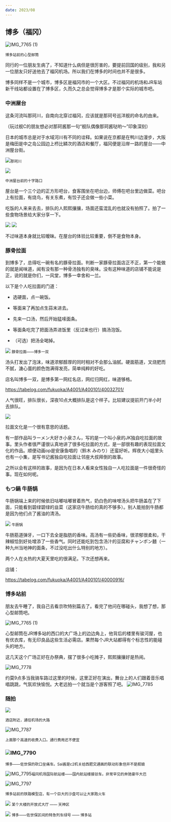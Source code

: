 ```yaml
---
date: 2023/08
---
```

## 博多（福冈）


<img src="https://s2.loli.net/2023/09/26/RSteMob6ILOp2Xq.jpg" alt="IMG_7765 (1)" />

<small>博多站前的心型邮筒</small>


同行的一位朋友生病了，不知道什么病但是很厉害的，要提前回国的级别，我和另一位朋友只好送他去了福冈机场。所以我们在博多的时间也并不是很多。

博多同样不是一个城市，博多区是福冈市的一个大区。不过福冈的机场和JR车站新干线站都设置在了博多区，久而久之总会觉得博多才是那个实际的城市吧。

### 中洲屋台

这条河流叫那珂川，自南向北穿过福冈，应该就是那珂号巡洋舰的命名的由来。

（玩过舰C的朋友想必对那珂酱那一句“舰队偶像那珂酱哒哟～”印象深刻）

日本的城市总是对于水域河川有不同的诠释。如果说在京都是在鸭川边漫步，大阪是梅田是中之岛公园边上栉比鳞次的酒店和餐厅，福冈便是沿岸一路的屋台——中洲屋台街。

![](https://s2.loli.net/2023/09/27/GSt1927l5ekzCpZ.jpg)<small>那珂川</small>

![](https://s2.loli.net/2023/09/26/VyvlCMBHa7Z1UnT.jpg)

<small>中洲屋台前的十字路口</small>

屋台是一个三个边的正方形吧台，食客围坐在吧台边，师傅在吧台里边做菜。吧台上有拉面，有烧鸟，有关东煮，有饺子还会做一些小菜。

吃饭的人来来去去，排队的人熙熙攘攘，场面还蛮混乱的也就没有拍照了。拍了一些食物场景给大家分享一下。

![](https://s2.loli.net/2023/09/27/GgQLEJeFIHUBAw8.jpg)
![](https://s2.loli.net/2023/09/27/LMUwKYypbjHJZuN.jpg)

不过味道本身就比较暧昧。在屋台的体验比较重要，倒不是食物本身。

### 豚骨拉面

到博多了，总得吃一碗有名的豚骨拉面。判断一家豚骨拉面店正不正，第一个能做的就是闻味道，闻有没有那一种骨汤独有的臭味。没有这种味道的店铺不能说是正，说的就是你们，一风堂，博多一幸舍和一兰。

以下是个人吃拉面的门道：

- 选硬面，点一碗饭。

- 等面来了再加点生蒜末进去。

- 先来一口汤，然后开始猛嗦面条。

- 等面条吃完了把面汤弄进饭里（反过来也行）搞汤泡饭。

- （可选）把汤全喝掉。

![](https://s2.loli.net/2023/09/27/mp42qXVhTwDtZ6n.jpg)
<small>豚骨拉面——博多一双</small>

汤头打发出了泡沫，味道浓郁醇厚的同时相对不会那么油腻。硬面筋道，叉烧肥而不腻，溏心蛋的颜色饱满得发亮，简单纯粹的好吃。

店名叫博多一双，是博多第一网红名店，网红归网红，味道够格。

https://tabelog.com/fukuoka/A4001/A400101/40032701/

人气很旺，排队很长，深夜10点大概排队是这个样子。比较建议提前开门半小时去排队。

![](https://s2.loli.net/2023/09/27/3X1m62BMvKZLflk.jpg)

拉面文化是一个很有意思的话题。

有一部作品叫ラーメン大好き小泉さん，写的是一个叫小泉的JK独自吃拉面的故事。里头作者很严谨很认真地讲了很多吃拉面的方式，是一部很有趣的表现拉面文化的作品。顺便动画op是安康鱼唱的（鈴木 みのり）还蛮好听。辉夜大小姐里头也有一小集，是写书记酱独自吃拉面让邻座大叔拜倒的故事。

之所以会有这样的故事，是因为在日本人看来女性独自一人吃拉面是一件很奇怪的事。现在如何呢。

### もつ鍋 牛肠锅

牛肠锅端上来的时候依旧咕嘟咕嘟冒着热气，奶白色的味噌汤头把牛肠盖在了下面，只能看到碧绿碧绿的韭菜（这家店牛肠给的真的不够多）。别人能拍到牛肠都是因为他们点了酱油的清汤。

![](https://s2.loli.net/2023/09/27/kBNy6xJZ4iH3bpj.jpg)
<small>牛肠锅</small>

牛肠筋道弹牙，一口下去全是脂肪的香味。高汤有一些奶香味，很浓郁很柔和，干辣椒恰到好处增添了一些香气。同时还能吃到包含汤汁的豆腐和チャンポン麺（一种九州当地神的面条，不过没吃出什么特别的地方）。

两个人在炎热的大夏天里吃的很满足。下次还想再来。

店铺：

https://tabelog.com/fukuoka/A4001/A400101/40000916/

### 博多站前

朋友去午睡了，我自己去看京吹特别篇去了。看完了他问在哪碰头，我想了想，那心型邮筒吧。

<img src="https://s2.loli.net/2023/09/26/RSteMob6ILOp2Xq.jpg" alt="IMG_7765 (1)" />

心型邮筒在JR博多站的西口的大广场上的边边角上，他背后的楼里有骏河屋，也有优衣库，有无印良品这些生活必需店。果然每个JR大站都得有个标志性的能碰头的地方。

这几天这个广场正好在办祭典，摆了很多小吃摊子，熙熙攘攘好是热闹。

![IMG_7778](https://s2.loli.net/2023/09/02/7zrJBhCbKGdw12t.jpg)

约莫9点多当我骑车路过这里的时候，这里正好在演出，舞台上的人们跟着音乐唱唱跳跳，气氛欢快愉悦。大老远拍一个就当是个游客照了吧。
![IMG_7785](https://s2.loli.net/2023/09/02/gTSolZPJuEcm2ei.jpg)

### 随拍
![](https://s2.loli.net/2023/09/26/QbkP43yvOmhduf5.jpg)

<small>酒店附近，通往机场的大路</small>

![IMG_7787](https://s2.loli.net/2023/09/02/w4RePCatWkc1ib3.jpg)

<small>上面那个高速的收费入口。通行费用还不便宜</small>

### ![IMG_7790](https://s2.loli.net/2023/09/02/c3aom1F5KsIU46r.jpg)

<small>博多——佐世保的砍口垒痛车。Sai酱是c2机关给西肥交通画的联动形象但并不是舰娘</small>

![IMG_7795](https://s2.loli.net/2023/09/02/3daYbyDr9ulhfNR.jpg)<small>福冈机场国际航站楼——国内航站楼接驳车。非常罕见的奔驰豪华大巴</small>

![IMG_7797](https://s2.loli.net/2023/09/02/At4zcw98X1F5ngI.jpg)

<small>博多站前的铁路模型店，有一个巨大的沙盘可以让大家跑火车</small>

![](https://s2.loli.net/2023/09/26/8wDjlLqmv9FuGOH.jpg)
<small>某个大楼的开放式大厅 —— 天神区</small>

![](https://s2.loli.net/2023/09/27/GJXgjd1hYmB2K4u.jpg)
<small>博多——佐世保区间的特急列车绿号 —— 博多站</small>